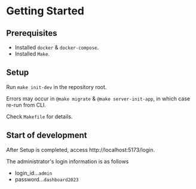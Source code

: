 # Getting Started

## Prerequisites

- Installed `docker` & `docker-compose`.
- Installed `Make`.

## Setup

Run `make init-dev` in the repository root.

Errors may occur in `@make migrate` & `@make server-init-app`, in which case re-run from CLI.

Check `Makefile` for details.

## Start of development

After Setup is completed, access http://localhost:5173/login.

The administrator's login information is as follows

- login_id...`admin`
- password...`dashboard2023`
